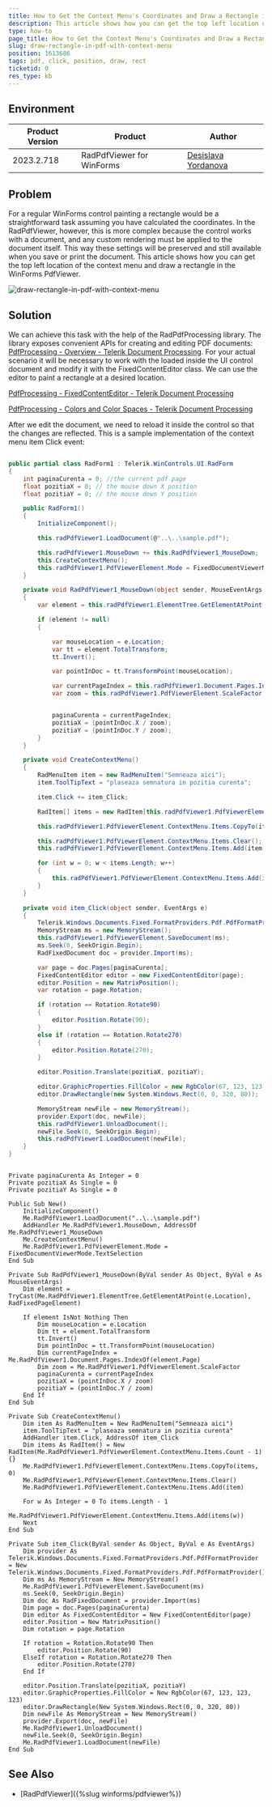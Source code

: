 ```yaml
---
title: How to Get the Context Menu's Coordinates and Draw a Rectangle in PdfViewer 
description: This article shows how you can get the top left location of the context menu and draw a rectangle in the WinForms PdfViewer.
type: how-to
page_title: How to Get the Context Menu's Coordinates and Draw a Rectangle in PdfViewer  
slug: draw-rectangle-in-pdf-with-context-menu
position: 1613686
tags: pdf, click, position, draw, rect
ticketid: 0
res_type: kb
---
```


## Environment
|Product Version|Product|Author|
|----|----|----|
|2023.2.718|RadPdfViewer for WinForms|[Desislava Yordanova](https://www.telerik.com/blogs/author/desislava-yordanova)|

## Problem

For a regular WinForms control painting a rectangle would be a straightforward task assuming you have calculated the coordinates. In the RadPdfViewer, however, this is more complex because the control works with a document, and any custom rendering must be applied to the document itself. This way these settings will be preserved and still available when you save or print the document.
This article shows how you can get the top left location of the context menu and draw a rectangle in the WinForms PdfViewer.

![draw-rectangle-in-pdf-with-context-menu](images/draw-rectangle-in-pdf-with-context-menu.gif)  

## Solution

We can achieve this task with the help of the RadPdfProcessing library. The library exposes convenient APIs for creating and editing PDF documents: [PdfProcessing - Overview - Telerik Document Processing](https://docs.telerik.com/devtools/document-processing/libraries/radpdfprocessing/overview). For your actual scenario it will be necessary to work with the loaded inside the UI control document and modify it with the FixedContentEditor class. We can use the editor to paint a rectangle at a desired location. 

[PdfProcessing - FixedContentEditor - Telerik Document Processing](https://docs.telerik.com/devtools/document-processing/libraries/radpdfprocessing/editing/fixedcontenteditor)

[PdfProcessing - Colors and Color Spaces - Telerik Document Processing](https://docs.telerik.com/devtools/document-processing/libraries/radpdfprocessing/concepts/colors-and-color-spaces)

After we edit the document, we need to reload it inside the control so that the changes are reflected. This is a sample implementation of the context menu item Click event: 


````C#

public partial class RadForm1 : Telerik.WinControls.UI.RadForm
{
    int paginaCurenta = 0; //the current pdf page
    float pozitiaX = 0; // the mouse down X position
    float pozitiaY = 0; // the mouse down Y position

    public RadForm1()
    {
        InitializeComponent();

        this.radPdfViewer1.LoadDocument(@"..\..\sample.pdf");

        this.radPdfViewer1.MouseDown += this.RadPdfViewer1_MouseDown;
        this.CreateContextMenu();
        this.radPdfViewer1.PdfViewerElement.Mode = FixedDocumentViewerMode.TextSelection;
    }

    private void RadPdfViewer1_MouseDown(object sender, MouseEventArgs e)
    {
        var element = this.radPdfViewer1.ElementTree.GetElementAtPoint(e.Location) as RadFixedPageElement;

        if (element != null)
        {

            var mouseLocation = e.Location;
            var tt = element.TotalTransform;
            tt.Invert();

            var pointInDoc = tt.TransformPoint(mouseLocation);

            var currentPageIndex = this.radPdfViewer1.Document.Pages.IndexOf(element.Page);
            var zoom = this.radPdfViewer1.PdfViewerElement.ScaleFactor;


            paginaCurenta = currentPageIndex;
            pozitiaX = (pointInDoc.X / zoom);
            pozitiaY = (pointInDoc.Y / zoom);
        }
    }

    private void CreateContextMenu()
    {
        RadMenuItem item = new RadMenuItem("Semneaza aici");
        item.ToolTipText = "plaseaza semnatura in pozitia curenta";

        item.Click += item_Click;

        RadItem[] items = new RadItem[this.radPdfViewer1.PdfViewerElement.ContextMenu.Items.Count];

        this.radPdfViewer1.PdfViewerElement.ContextMenu.Items.CopyTo(items, 0);

        this.radPdfViewer1.PdfViewerElement.ContextMenu.Items.Clear();
        this.radPdfViewer1.PdfViewerElement.ContextMenu.Items.Add(item);

        for (int w = 0; w < items.Length; w++)
        {
            this.radPdfViewer1.PdfViewerElement.ContextMenu.Items.Add(items[w]);
        }
    }

    private void item_Click(object sender, EventArgs e)
    {
        Telerik.Windows.Documents.Fixed.FormatProviders.Pdf.PdfFormatProvider provider = new Telerik.Windows.Documents.Fixed.FormatProviders.Pdf.PdfFormatProvider();
        MemoryStream ms = new MemoryStream();
        this.radPdfViewer1.PdfViewerElement.SaveDocument(ms);
        ms.Seek(0, SeekOrigin.Begin);
        RadFixedDocument doc = provider.Import(ms);

        var page = doc.Pages[paginaCurenta];
        FixedContentEditor editor = new FixedContentEditor(page);
        editor.Position = new MatrixPosition();
        var rotation = page.Rotation;

        if (rotation == Rotation.Rotate90)
        {
            editor.Position.Rotate(90);
        }
        else if (rotation == Rotation.Rotate270)
        {
            editor.Position.Rotate(270);
        }

        editor.Position.Translate(pozitiaX, pozitiaY);

        editor.GraphicProperties.FillColor = new RgbColor(67, 123, 123, 123);
        editor.DrawRectangle(new System.Windows.Rect(0, 0, 320, 80));

        MemoryStream newFile = new MemoryStream();
        provider.Export(doc, newFile);
        this.radPdfViewer1.UnloadDocument();
        newFile.Seek(0, SeekOrigin.Begin);
        this.radPdfViewer1.LoadDocument(newFile);
    }
}


````
````VB.NET
 
Private paginaCurenta As Integer = 0
Private pozitiaX As Single = 0
Private pozitiaY As Single = 0

Public Sub New()
    InitializeComponent()
    Me.RadPdfViewer1.LoadDocument("..\..\sample.pdf")
    AddHandler Me.RadPdfViewer1.MouseDown, AddressOf Me.RadPdfViewer1_MouseDown
    Me.CreateContextMenu()
    Me.RadPdfViewer1.PdfViewerElement.Mode = FixedDocumentViewerMode.TextSelection
End Sub

Private Sub RadPdfViewer1_MouseDown(ByVal sender As Object, ByVal e As MouseEventArgs)
    Dim element = TryCast(Me.RadPdfViewer1.ElementTree.GetElementAtPoint(e.Location), RadFixedPageElement)

    If element IsNot Nothing Then
        Dim mouseLocation = e.Location
        Dim tt = element.TotalTransform
        tt.Invert()
        Dim pointInDoc = tt.TransformPoint(mouseLocation)
        Dim currentPageIndex = Me.RadPdfViewer1.Document.Pages.IndexOf(element.Page)
        Dim zoom = Me.RadPdfViewer1.PdfViewerElement.ScaleFactor
        paginaCurenta = currentPageIndex
        pozitiaX = (pointInDoc.X / zoom)
        pozitiaY = (pointInDoc.Y / zoom)
    End If
End Sub

Private Sub CreateContextMenu()
    Dim item As RadMenuItem = New RadMenuItem("Semneaza aici")
    item.ToolTipText = "plaseaza semnatura in pozitia curenta"
    AddHandler item.Click, AddressOf item_Click
    Dim items As RadItem() = New RadItem(Me.RadPdfViewer1.PdfViewerElement.ContextMenu.Items.Count - 1) {}
    Me.RadPdfViewer1.PdfViewerElement.ContextMenu.Items.CopyTo(items, 0)
    Me.RadPdfViewer1.PdfViewerElement.ContextMenu.Items.Clear()
    Me.RadPdfViewer1.PdfViewerElement.ContextMenu.Items.Add(item)

    For w As Integer = 0 To items.Length - 1
        Me.RadPdfViewer1.PdfViewerElement.ContextMenu.Items.Add(items(w))
    Next
End Sub

Private Sub item_Click(ByVal sender As Object, ByVal e As EventArgs)
    Dim provider As Telerik.Windows.Documents.Fixed.FormatProviders.Pdf.PdfFormatProvider = New Telerik.Windows.Documents.Fixed.FormatProviders.Pdf.PdfFormatProvider()
    Dim ms As MemoryStream = New MemoryStream()
    Me.RadPdfViewer1.PdfViewerElement.SaveDocument(ms)
    ms.Seek(0, SeekOrigin.Begin)
    Dim doc As RadFixedDocument = provider.Import(ms)
    Dim page = doc.Pages(paginaCurenta)
    Dim editor As FixedContentEditor = New FixedContentEditor(page)
    editor.Position = New MatrixPosition()
    Dim rotation = page.Rotation

    If rotation = Rotation.Rotate90 Then
        editor.Position.Rotate(90)
    ElseIf rotation = Rotation.Rotate270 Then
        editor.Position.Rotate(270)
    End If

    editor.Position.Translate(pozitiaX, pozitiaY)
    editor.GraphicProperties.FillColor = New RgbColor(67, 123, 123, 123)
    editor.DrawRectangle(New System.Windows.Rect(0, 0, 320, 80))
    Dim newFile As MemoryStream = New MemoryStream()
    provider.Export(doc, newFile)
    Me.RadPdfViewer1.UnloadDocument()
    newFile.Seek(0, SeekOrigin.Begin)
    Me.RadPdfViewer1.LoadDocument(newFile)
End Sub

````

## See Also

* [RadPdfViewer]({%slug winforms/pdfviewer%})




